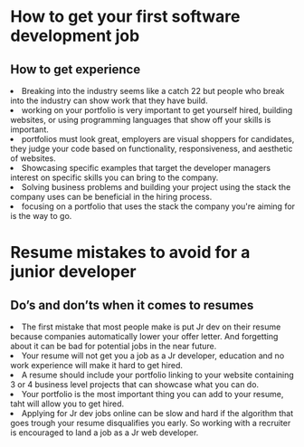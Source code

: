 # How to get your first software development job

## How to get experience

<li>Breaking into the industry seems like a catch 22 but people who break into the industry can show work that they have build.</li>
<li>working on your portfolio is very important to get yourself hired, building websites, or using programming languages that show off your skills is important.</li>
<li>portfolios must look great, employers are visual shoppers for candidates, they judge your code based on functionality, responsiveness, and aesthetic of websites.</li>
<li>Showcasing specific examples that target the developer managers interest on specific skills you can bring to the company.</li>
<li>Solving business problems and building your project using the stack the company uses can be beneficial in the hiring process.</li>
<li>focusing on a portfolio that uses the stack the company you're aiming for is the way to go.</li>

# Resume mistakes to avoid for a junior developer

## Do’s and don’ts when it comes to resumes

<li>The first mistake that most people make is put Jr dev on their resume because companies automatically lower your offer letter. And forgetting about it can be bad for potential jobs in the near future.</li>
<li>Your resume will not get you a job as a Jr developer, education and no work experience will make it hard to get hired.</li> 
<li>A resume should include your portfolio linking to your website containing 3 or 4 business level projects that can showcase what you can do.</li> 
<li>Your portfolio is the most important thing you can add to your resume, taht will allow you to get hired.</li> 
<li>Applying for Jr dev jobs online can be slow and hard if the algorithm that goes trough your resume disqualifies you early. So working with a recruiter is encouraged to land a job as a Jr web developer.</li>